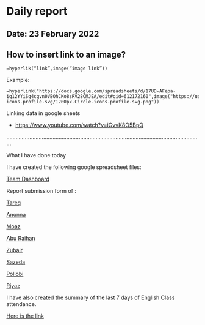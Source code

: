 # Daily report 
## Date: 23 February 2022


## How to insert link to an image?

```
=hyperlik(“link”,image(“image link”))
```

Example:
```
=hyperlink("https://docs.google.com/spreadsheets/d/17UD-AFepa-iq12YYiSg4cqvn0VBOhCKo8sRV28CMJEA/edit#gid=612172160",image("https://upload.wikimedia.org/wikipedia/commons/thumb/7/7e/Circle-icons-profile.svg/1200px-Circle-icons-profile.svg.png"))
```


Linking data in google sheets

* https://www.youtube.com/watch?v=iGvvK8O5BpQ


…………………..…………………..…………………..…………………..…………………..…………

What I have done today

I have created the following google spreadsheet  files:


[Team Dashboard](https://docs.google.com/spreadsheets/d/1Z1Mt57qDLFwbHTdXlQywnB1tezXti8aZrc_yOlawJlI/edit#gid=0)

Report submission form of :

[Tareq](https://docs.google.com/spreadsheets/u/0/d/1yVjxBze7qe1Gwfytid_iMlpDGcWPOFMW2ALuHy7otFg/edit)

[Anonna](https://docs.google.com/spreadsheets/d/17UD-AFepa-iq12YYiSg4cqvn0VBOhCKo8sRV28CMJEA/edit#gid=612172160)

[Moaz](https://docs.google.com/spreadsheets/d/1QkxnwoVK11Ojf6hm4nIalKpk011pXcqGyqISz4aJzuo/edit#gid=612172160)

[Abu Raihan](https://docs.google.com/spreadsheets/u/0/d/1A3f30nXIyN03LbhYiF_T3dqG_azJsjjkSw3__JcCrYw/edit)

[Zubair](https://docs.google.com/spreadsheets/u/0/d/1KgM0NBGmz6H25n3yIrpt2OpT1b9MiR5EqdjQxUYu_lc/edit)

[Sazeda](https://docs.google.com/spreadsheets/u/0/d/1tWc_yQVIS0bZs9YL2UNWuJK_4dqvotjzvaFn7YvT_gU/edit)

[Pollobi](https://docs.google.com/spreadsheets/d/12a-xJUA57HyMiB7vCbsFJnamujnCMIxdMHVOO_n8TkQ/edit#gid=612172160)

[Riyaz](https://docs.google.com/spreadsheets/u/0/d/1Zt2l5j_8W33GLVUO53zvtc-EgH2oUHiuq6Lpep5QNFs/edit)


I have also created the summary of the last 7 days of English Class attendance. 

[Here is the link](https://docs.google.com/spreadsheets/u/0/d/1NDFzDIY7XxJngEqkwUM7ZkJaMcT5C4HRc8VjwWy3aDs/edit)

